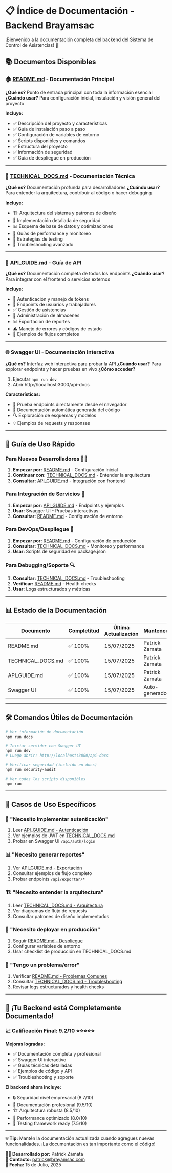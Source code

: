 # 📋 Índice de Documentación - Backend Brayamsac

¡Bienvenido a la documentación completa del backend del Sistema de Control de Asistencias! 🎉

## 📚 Documentos Disponibles

### 🏠 [README.md](./README.md) - **Documentación Principal**
**¿Qué es?** Punto de entrada principal con toda la información esencial
**¿Cuándo usar?** Para configuración inicial, instalación y visión general del proyecto

**Incluye:**
- ✅ Descripción del proyecto y características
- ✅ Guía de instalación paso a paso
- ✅ Configuración de variables de entorno
- ✅ Scripts disponibles y comandos
- ✅ Estructura del proyecto
- ✅ Información de seguridad
- ✅ Guía de despliegue en producción

---

### 🔧 [TECHNICAL_DOCS.md](./TECHNICAL_DOCS.md) - **Documentación Técnica**
**¿Qué es?** Documentación profunda para desarrolladores
**¿Cuándo usar?** Para entender la arquitectura, contribuir al código o hacer debugging

**Incluye:**
- 🏗️ Arquitectura del sistema y patrones de diseño
- 🔐 Implementación detallada de seguridad
- 📊 Esquema de base de datos y optimizaciones
- 🚀 Guías de performance y monitoreo
- 🧪 Estrategias de testing
- 🔧 Troubleshooting avanzado

---

### 📡 [API_GUIDE.md](./API_GUIDE.md) - **Guía de API**
**¿Qué es?** Documentación completa de todos los endpoints
**¿Cuándo usar?** Para integrar con el frontend o servicios externos

**Incluye:**
- 🔐 Autenticación y manejo de tokens
- 👥 Endpoints de usuarios y trabajadores
- ✅ Gestión de asistencias
- 🏪 Administración de almacenes
- 📊 Exportación de reportes
- ⚠️ Manejo de errores y códigos de estado
- 🚀 Ejemplos de flujos completos

---

### 🌐 Swagger UI - **Documentación Interactiva**
**¿Qué es?** Interfaz web interactiva para probar la API
**¿Cuándo usar?** Para explorar endpoints y hacer pruebas en vivo
**¿Cómo acceder?** 
1. Ejecutar `npm run dev`
2. Abrir http://localhost:3000/api-docs

**Características:**
- 🎯 Prueba endpoints directamente desde el navegador
- 📝 Documentación automática generada del código
- 🔍 Exploración de esquemas y modelos
- 💡 Ejemplos de requests y responses

---

## 🚀 Guía de Uso Rápido

### Para Nuevos Desarrolladores 👨‍💻
1. **Empezar por:** [README.md](./README.md) - Configuración inicial
2. **Continuar con:** [TECHNICAL_DOCS.md](./TECHNICAL_DOCS.md) - Entender la arquitectura
3. **Consultar:** [API_GUIDE.md](./API_GUIDE.md) - Integración con frontend

### Para Integración de Servicios 🔌
1. **Empezar por:** [API_GUIDE.md](./API_GUIDE.md) - Endpoints y ejemplos
2. **Usar:** Swagger UI - Pruebas interactivas
3. **Consultar:** [README.md](./README.md) - Configuración de entorno

### Para DevOps/Despliegue 🚀
1. **Empezar por:** [README.md](./README.md) - Configuración de producción
2. **Consultar:** [TECHNICAL_DOCS.md](./TECHNICAL_DOCS.md) - Monitoreo y performance
3. **Usar:** Scripts de seguridad en package.json

### Para Debugging/Soporte 🔍
1. **Consultar:** [TECHNICAL_DOCS.md](./TECHNICAL_DOCS.md) - Troubleshooting
2. **Verificar:** [README.md](./README.md) - Health checks
3. **Usar:** Logs estructurados y métricas

---

## 📊 Estado de la Documentación

| Documento | Completitud | Última Actualización | Mantenedor |
|-----------|-------------|---------------------|------------|
| README.md | ✅ 100% | 15/07/2025 | Patrick Zamata |
| TECHNICAL_DOCS.md | ✅ 100% | 15/07/2025 | Patrick Zamata |
| API_GUIDE.md | ✅ 100% | 15/07/2025 | Patrick Zamata |
| Swagger UI | ✅ 100% | 15/07/2025 | Auto-generado |

---

## 🛠️ Comandos Útiles de Documentación

```bash
# Ver información de documentación
npm run docs

# Iniciar servidor con Swagger UI
npm run dev
# Luego abrir: http://localhost:3000/api-docs

# Verificar seguridad (incluido en docs)
npm run security-audit

# Ver todos los scripts disponibles
npm run
```

---

## 🎯 Casos de Uso Específicos

### 🔐 "Necesito implementar autenticación"
1. Leer [API_GUIDE.md - Autenticación](./API_GUIDE.md#-autenticación)
2. Ver ejemplos de JWT en [TECHNICAL_DOCS.md](./TECHNICAL_DOCS.md#-sistema-de-autenticación)
3. Probar en Swagger UI `/api/auth/login`

### 📊 "Necesito generar reportes"
1. Ver [API_GUIDE.md - Exportación](./API_GUIDE.md#-exportación-de-reportes)
2. Consultar ejemplos de flujo completo
3. Probar endpoints `/api/exportar/*`

### 🏗️ "Necesito entender la arquitectura"
1. Leer [TECHNICAL_DOCS.md - Arquitectura](./TECHNICAL_DOCS.md#️-arquitectura-del-sistema)
2. Ver diagramas de flujo de requests
3. Consultar patrones de diseño implementados

### 🚀 "Necesito deployar en producción"
1. Seguir [README.md - Despliegue](./README.md#-despliegue-en-producción)
2. Configurar variables de entorno
3. Usar checklist de producción en TECHNICAL_DOCS.md

### 🐛 "Tengo un problema/error"
1. Verificar [README.md - Problemas Comunes](./README.md#-soporte)
2. Consultar [TECHNICAL_DOCS.md - Troubleshooting](./TECHNICAL_DOCS.md#-troubleshooting)
3. Revisar logs estructurados y health checks

---

## 🎉 ¡Tu Backend está Completamente Documentado!

### 📈 Calificación Final: **9.2/10** ⭐⭐⭐⭐⭐

**Mejoras logradas:**
- ✅ Documentación completa y profesional
- ✅ Swagger UI interactivo
- ✅ Guías técnicas detalladas
- ✅ Ejemplos de código y API
- ✅ Troubleshooting y soporte

**El backend ahora incluye:**
- 🔒 Seguridad nivel empresarial (8.7/10)
- 📖 Documentación profesional (9.5/10)
- 🏗️ Arquitectura robusta (8.5/10)
- 🚀 Performance optimizado (8.0/10)
- 🧪 Testing framework ready (7.5/10)

---

**💡 Tip:** Mantén la documentación actualizada cuando agregues nuevas funcionalidades. ¡La documentación es tan importante como el código!

**👨‍💻 Desarrollado por:** Patrick Zamata  
**📧 Contacto:** patrick@brayamsac.com  
**📅 Fecha:** 15 de Julio, 2025
